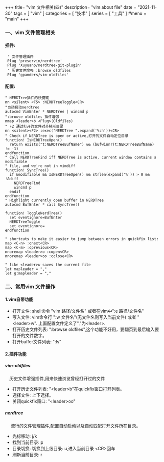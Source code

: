 +++
title= "vim 文件相关(四)"
description= "vim about file"
date = "2021-11-30"
tags = [
    "vim"
]
categories = [
  "技术"
]
series = [
  "工具"
]
#menu = "main"
+++

### 一、vim 文件管理相关

#### 插件:
```vim
 " 文件管理插件             
 Plug 'preservim/nerdtree'  
 Plug 'Xuyuanp/nerdtree-git-plugin'
 " 历史文件增强 :browse oldfiles
 Plug 'gpanders/vim-oldfiles'
```
#### 配置:
```vim
" NERDTree插件的快捷键
nn <silent> <F5> :NERDTreeToggle<CR>
"自动启动nerdtree
autocmd VimEnter * NERDTree | wincmd p
":browse oldfiles 插件增强
nmap <leader>b <Plug>(Oldfiles)
" F2 通过打开的文件对齐树形目录
nn <silent><F2> :exec("NERDTree ".expand('%:h'))<CR>
" Check if NERDTree is open or active,打开的文件自动定位目录
function! IsNERDTreeOpen()
  return exists("t:NERDTreeBufName") && (bufwinnr(t:NERDTreeBufName) != -1)
endfunction
" Call NERDTreeFind iff NERDTree is active, current window contains a modifiable
" file, and we're not in vimdiff
function! SyncTree()
  if &modifiable && IsNERDTreeOpen() && strlen(expand('%')) > 0 && !&diff
    NERDTreeFind
    wincmd p
  endif
endfunction
" Highlight currently open buffer in NERDTree
autocmd BufEnter * call SyncTree()
 
function! ToggleNerdTree()
  set eventignore=BufEnter
  NERDTreeToggle
  set eventignore=
endfunction

" shortcuts to make it easier to jump between errors in quickfix list:
map <C-n> :cnext<CR>
map <C-m> :cprevious<CR>
nnoremap <leader>o :copen<CR>
nnoremap <leader>oo :cclose<CR>

" like <leader>w saves the current file
let mapleader = ","
let g:mapleader = ","
```

### 二、常用vim 文件操作
#### 1.vim自带功能
  + 打开文件: shell命令 "vim 路径/文件名" 或者在vim中":e 路径/文件名"
  + 写入文件: vim命令行 ":w 文件名"(无文件名则写入当前文件) 或者 "\<leader\>w". 上面配置文件定义了","为\<leader\>.
  + 打开历史文件列表: ":browse oldfiles",这个功能不好用，要翻页到最后输入要打开的文件数字。    
  + 打开buffer文件列表: ":ls"

#### 2.插件功能
##### vim-oldfiles
  &emsp;历史文件增强插件,用来快速浏览曾经打开过的文件  
  + 打开历史文件列表: "\<leader\>b"在quickfix窗口打开列表。 
  + 选择文件:<C-m> <C-n>上下选择。 
  + 关闭quickfix窗口: "\<leader\>oo"

##### nerdtree
  &emsp; 流行的文件管理插件,配置自动启动以及自动匹配打开文件所在目录。
  + 光标移动:  j/k
  + 找到当前目录: p
  + 目录切换: 切换到上级目录: u,进入当前目录 \<CR\>回车
  + 刷新当前目录: r

